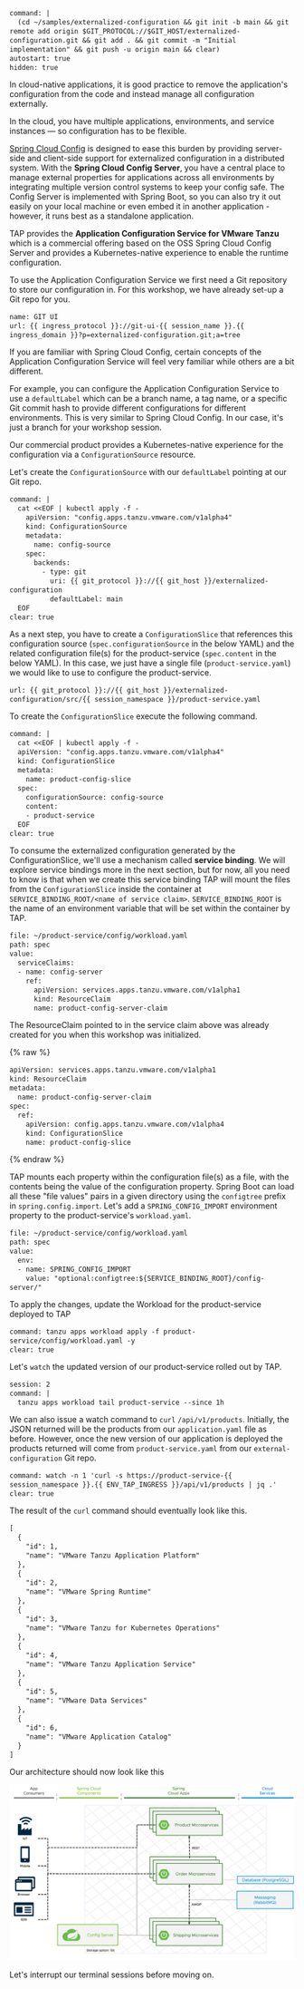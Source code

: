 ```terminal:execute
command: |
  (cd ~/samples/externalized-configuration && git init -b main && git remote add origin $GIT_PROTOCOL://$GIT_HOST/externalized-configuration.git && git add . && git commit -m "Initial implementation" && git push -u origin main && clear)
autostart: true
hidden: true
```

In cloud-native applications, it is good practice to remove the application's configuration from the code and instead manage all configuration externally.

In the cloud, you have multiple applications, environments, and service instances — so configuration has to be flexible.

[Spring Cloud Config](https://docs.spring.io/spring-cloud-config/docs/current/reference/html/) is designed to ease this burden by providing server-side and client-side support for externalized configuration in a distributed system. 
With the **Spring Cloud Config Server**, you have a central place to manage external properties for applications across all environments by integrating multiple version control systems to keep your config safe.
The Config Server is implemented with Spring Boot, so you can also try it out easily on your local machine or even embed it in another application - however, it runs best as a standalone application.

TAP provides the **Application Configuration Service for VMware Tanzu** which is a commercial offering based on the OSS Spring Cloud Config Server and provides a Kubernetes-native experience to enable the runtime configuration.

To use the Application Configuration Service we first need a Git repository to store our configuration in.  For this workshop, we have already set-up a Git repo for you.

```dashboard:reload-dashboard
name: GIT UI
url: {{ ingress_protocol }}://git-ui-{{ session_name }}.{{ ingress_domain }}?p=externalized-configuration.git;a=tree
```

If you are familiar with Spring Cloud Config, certain concepts of the Application Configuration Service will feel very familiar while others are a bit different.

For example, you can configure the Application Configuration Service to use a `defaultLabel` which can be a branch name, a tag name, or a specific Git commit hash to provide different configurations for different environments.  This is very similar to Spring Cloud Config.  In our case, it's just a branch for your workshop session.

Our commercial product provides a Kubernetes-native experience for the configuration via a `ConfigurationSource` resource.

Let's create the `ConfigurationSource` with our `defaultLabel` pointing at our Git repo.

```terminal:execute
command: |
  cat <<EOF | kubectl apply -f -
    apiVersion: "config.apps.tanzu.vmware.com/v1alpha4"
    kind: ConfigurationSource
    metadata:
      name: config-source
    spec:
      backends:
        - type: git
          uri: {{ git_protocol }}://{{ git_host }}/externalized-configuration
          defaultLabel: main
  EOF
clear: true
```

As a next step, you have to create a `ConfigurationSlice` that references this configuration source (`spec.configurationSource` in the below YAML) and the related configuration file(s) for the product-service (`spec.content` in the below YAML).
In this case, we just have a single file (`product-service.yaml`) we would like to use to configure the product-service.

```dashboard:open-url
url: {{ git_protocol }}://{{ git_host }}/externalized-configuration/src/{{ session_namespace }}/product-service.yaml
```

To create the `ConfigurationSlice` execute the following command.

```terminal:execute
command: |
  cat <<EOF | kubectl apply -f -
  apiVersion: "config.apps.tanzu.vmware.com/v1alpha4"
  kind: ConfigurationSlice
  metadata:
    name: product-config-slice
  spec:
    configurationSource: config-source
    content:
    - product-service
  EOF
clear: true
```

To consume the externalized configuration generated by the ConfigurationSlice, we'll use a mechanism called **service binding**.  We will explore service bindings more in the next section, but for now, all you need to know
is that when we create this service binding TAP will mount the files from the `ConfigurationSlice` inside the container at `SERVICE_BINDING_ROOT/<name of service claim>`.  `SERVICE_BINDING_ROOT` is the name of an environment variable that will be set within the container by TAP.

```editor:insert-value-into-yaml
file: ~/product-service/config/workload.yaml
path: spec
value:
  serviceClaims:
  - name: config-server
    ref:
      apiVersion: services.apps.tanzu.vmware.com/v1alpha1
      kind: ResourceClaim
      name: product-config-server-claim
```

The ResourceClaim pointed to in the service claim above was already created for you when this workshop was initialized.

{% raw %}
```
apiVersion: services.apps.tanzu.vmware.com/v1alpha1
kind: ResourceClaim
metadata:
  name: product-config-server-claim
spec:
  ref:
    apiVersion: config.apps.tanzu.vmware.com/v1alpha4
    kind: ConfigurationSlice
    name: product-config-slice
```
{% endraw %}

TAP mounts each property within the configuration file(s) as a file, with the contents being 
the value of the configuration property.  Spring Boot can load all these "file values" pairs in a given directory using the `configtree` prefix in `spring.config.import`.  Let's add a `SPRING_CONFIG_IMPORT` environment property to the product-service's `workload.yaml`.

```editor:insert-value-into-yaml
file: ~/product-service/config/workload.yaml
path: spec
value:
  env:
  - name: SPRING_CONFIG_IMPORT
    value: "optional:configtree:${SERVICE_BINDING_ROOT}/config-server/"   
```

To apply the changes, update the Workload for the product-service deployed to TAP
```terminal:execute
command: tanzu apps workload apply -f product-service/config/workload.yaml -y
clear: true
```
Let's `watch` the updated version of our product-service rolled out by TAP.

```terminal:execute
session: 2
command: |
  tanzu apps workload tail product-service --since 1h
```

We can also issue a watch command to `curl` `/api/v1/products`.  Initially, the JSON returned will be the products from our `application.yaml` file as before.  However, once the 
new version of our application is deployed the products returned will come from `product-service.yaml` from our `external-configuration` Git repo.
```terminal:execute
command: watch -n 1 'curl -s https://product-service-{{ session_namespace }}.{{ ENV_TAP_INGRESS }}/api/v1/products | jq .'
clear: true
```

The result of the `curl` command should eventually look like this.

```
[
  {
    "id": 1,
    "name": "VMware Tanzu Application Platform"
  },
  {
    "id": 2,
    "name": "VMware Spring Runtime"
  },
  {
    "id": 3,
    "name": "VMware Tanzu for Kubernetes Operations"
  },
  {
    "id": 4,
    "name": "VMware Tanzu Application Service"
  },
  {
    "id": 5,
    "name": "VMware Data Services"
  },
  {
    "id": 6,
    "name": "VMware Application Catalog"
  }
]
```

Our architecture should now look like this

![Updated architecture with Configuration Service](../images/microservice-architecture-config.png)

Let's interrupt our terminal sessions before moving on.

```terminal:interrupt-all
```
